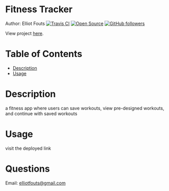 
# Fitness Tracker 
Author: Elliot Fouts
[![Travis CI](https://travis-ci.org/tterb/yt2mp3.svg?branch=master)](https://travis-ci.org/tterb/yt2mp3)
[![Open Source](https://badges.frapsoft.com/os/v1/open-source.svg?v=103)](https://opensource.org/)
[![GitHub followers](https://img.shields.io/github/followers/elliotfouts.svg?style=social&label=Follow&maxAge=2592000)](https://github.com/elliotfouts?tab=followers)

View project <a target="blank" href="NA">here</a>.

# Table of Contents 
- <a href="#description">Description</a>
- <a href="#usage">Usage</a>

# Description 

a fitness app where users can save workouts, view pre-designed workouts, and continue with saved workouts 

# Usage 

visit the deployed link 

# Questions 

Email: elliotfouts@gmail.com
<br>
<img src=""></img> 
<!-- ![](screen-recorder.gif)   -->
    